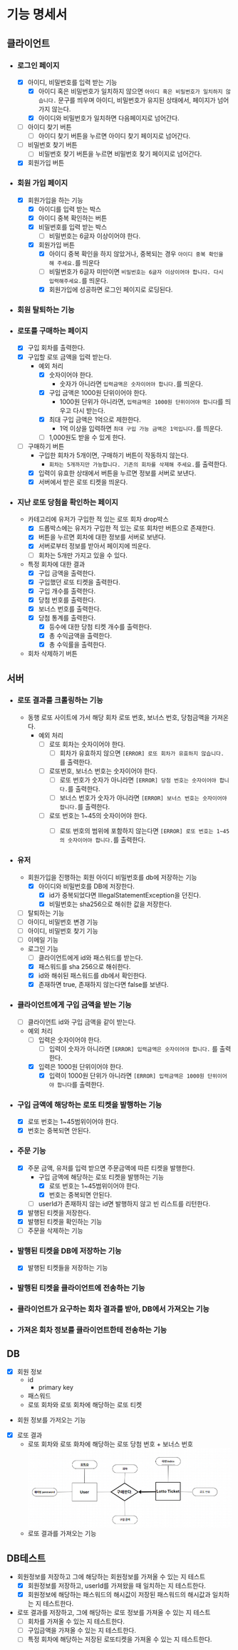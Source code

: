 # 기능 명세서

## 클라이언트

* ### 로그인 페이지
    * [x] 아이디, 비밀번호를 입력 받는 기능
        * [x] 아이디 혹은 비밀번호가 일치하지 않으면 `아이디 혹은 비밀번호가 일치하지 않습니다.` 문구를 띄우며 아이디, 비밀번호가 유지된 상태에서, 페이지가 넘어가지 않는다.
        * [x] 아이디와 비밀번호가 일치하면 다음페이지로 넘어간다.
    * [ ] 아이디 찾기 버튼
        * [ ] 아이디 찾기 버튼을 누르면 아이디 찾기 페이지로 넘어간다.
    * [ ] 비밀번호 찾기 버튼
        * [ ] 비밀번호 찾기 버튼을 누르면 비밀번호 찾기 페이지로 넘어간다. 
    * [x] 회원가입 버튼

* ### 회원 가입 페이지
    * [x] 회원가입을 하는 기능
        * [x] 아이디를 입력 받는 박스
        * [x] 아이디 중복 확인하는 버튼
        * [x] 비밀번호를 입력 받는 박스
            * [ ] 비밀번호는 6글자 이상이어야 한다.
        * [x] 회원가입 버튼
            * [x] 아이디 중복 확인을 하지 않았거나, 중복되는 경우 `아이디 중복 확인을 해 주세요.`를 띄운다
            * [ ] 비밀번호가 6글자 미만이면 `비밀번호는 6글자 이상이어야 합니다. 다시 입력해주세요.`를 띄운다.
            * [x] 회원가입에 성공하면 로그인 페이지로 로딩된다.

* ### 회원 탈퇴하는 기능

* ### 로또를 구매하는 페이지
    * [x] 구입 회차를 출력한다.
    * [x] 구입할 로또 금액을 입력 받는다.
        * 예외 처리
            * [x] 숫자이어야 한다.
                * 숫자가 아니라면 `입력금액은 숫자이어야 합니다.`를 띄운다.
            * [x] 구입 금액은 1000원 단위이어야 한다.
                * 1000원 단위가 아니라면, `입력금액은 1000원 단위이어야 합니다`를 띄우고 다시 받는다.
            * [x] 최대 구입 금액은 1억으로 제한한다.
                * 1억 이상을 입력하면 `최대 구입 가능 금액은 1억입니다.`를 띄운다.
            * [ ] 1,000원도 받을 수 있게 한다.
    * [ ] 구매하기 버튼
        * 구입한 회차가 5개이면, 구매하기 버튼이 작동하지 않는다.
            * `회차는 5개까지만 가능합니다. 기존의 회차를 삭제해 주세요.`를 출력한다.
        * [x] 입력이 유효한 상태에서 버튼을 누르면  정보를 서버로 보낸다.
        * [x] 서버에서 받은 로또 티켓을 띄운다.

* ### 지난 로또 당첨을 확인하는 페이지
    * 카테고리에 유저가 구입한 적 있는 로또 회차 drop박스
        * [x] 드롭박스에는 유저가 구입한 적 있는 로또 회차만 버튼으로 존재한다.
        * [x] 버튼을 누르면 회차에 대한 정보를 서버로 보낸다.
        * [x] 서버로부터 정보를 받아서 페이지에 띄운다.
        * [ ] 회차는 5개만 가지고 있을 수 있다.

    * 특정 회차에 대한 결과
        * [x] 구입 금액을 출력한다.
        * [x] 구입했던 로또 티켓을 출력한다.
        * [x] 구입 개수를 출력한다.
        * [x] 당첨 번호를 출력한다.
        * [x] 보너스 번호를 출력한다.
        * [x] 당첨 통계를 출력한다.
            * [x] 등수에 대한 당첨 티켓 개수를 출력한다.
            * [x] 총 수익금액을 출력한다.
            * [x] 총 수익률을 출력한다.
    * 회차 삭제하기 버튼


## 서버

* ### 로또 결과를 크롤링하는 기능
    * 동행 로또 사이트에 가서 해당 회차 로또 번호, 보너스 번호, 당첨금액을 가져온다.
        * 예외 처리
            * [ ] 로또 회차는 숫자이어야 한다.
                * [ ] 회차가 유효하지 않으면 `[ERROR] 로또 회차가 유효하지 않습니다.` 를 출력한다.
            * [ ] 로또번호, 보너스 번호는 숫자이어야 한다.
                * [ ] 로또 번호가 숫자가 아니라면 `[ERROR] 당첨 번호는 숫자이어야 합니다.`를 출력한다.
                *  [ ] 보너스 번호가 숫자가 아니라면 `[ERROR] 보너스 번호는 숫자이어야 합니다.`를 출력한다.
            * [ ] 로또 번호는  1~45의 숫자이어야 한다.
                * [ ] 로또 번호의 범위에 포함하지 않는다면 `[ERROR] 로또 번호는 1~45의 숫자이어야 합니다.`를 출력한다.


* ### 유저
    * 회원가입을 진행하는 회원 아이디 비밀번호를 db에 저장하는 기능
        * [x] 아이디와 비밀번호를 DB에 저장한다.
            * [x] id가 중복되었다면 IllegalStatementException을 던진다.
            * [x] 비밀번호는 sha256으로 해쉬한 값을 저장한다.
    * [ ] 탈퇴하는 기능
    * [ ] 아이디, 비밀번호 변경 기능
    * [ ] 아이디, 비밀번호 찾기 기능
    * [ ] 이메일 기능
    * 로그인 기능
        * [ ] 클라이언트에게 id와 패스워드를 받는다.
        * [x] 패스워드를 sha 256으로 해쉬한다.
        * [x] id와 해쉬된 패스워드를 db에서 확인한다.
        * [x] 존재하면 true, 존재하지 않는다면 false를 보낸다.

* ### 클라이언트에게 구입 금액을 받는 기능
    * [ ] 클라이언트 id와 구입 금액을 같이 받는다.
    * 예외 처리
        * [ ] 입력은 숫자이어야 한다.
            * [ ] 입력이 숫자가 아니라면 `[ERROR] 입력금액은 숫자이어야 합니다.` 를 출력한다.
        * [x] 입력은 1000원 단위이어야 한다.
            * [x] 입력이 1000원 단위가 아니라면 `[ERROR] 입력금액은 1000원 단위이어야 합니다`를 출력한다.

* ### 구입 금액에 해당하는 로또 티켓을 발행하는 기능
    * [x] 로또 번호는 1~45범위이어야 한다.
    * [x] 번호는 중복되면 안된다.
* ### 주문 기능
    * [x] 주문 금액, 유저를 입력 받으면 주문금액에 따른 티켓을 발행한다.
        * 구입 금액에 해당하는 로또 티켓을 발행하는 기능
            * [x] 로또 번호는 1~45범위이어야 한다.
            * [x] 번호는 중복되면 안된다.
        * [ ] userId가 존재하지 않는 id면 발행하지 않고 빈 리스트를 리턴한다. 
    * [x] 발행된 티켓을 저장한다.
    * [x] 발행된 티켓을 확인하는 기능
    * [ ] 주문을 삭제하는 기능

* ### 발행된 티켓을 DB에 저장하는 기능
    * [x] 발행된 티켓들을 저장하는 기능
* ### 발행된 티켓을 클라이언트에 전송하는 기능
* ### 클라이언트가 요구하는 회차 결과를 받아, DB에서 가져오는 기능
* ### 가져온 회차 정보를 클라이언트한테 전송하는 기능


## DB

* [x] 회원 정보
    * id
        * primary key
    * 패스워드
    * 로또 회차와 로또 회차에 해당하는 로또 티켓
* 회원 정보를 가저오는 기능
* [x] 로또 결과
    * 로또 회차와 로또 화차에 해당하는 로또 당첨 번호 + 보너스 번호
      ![img.png](img.png)
    * 로또 결과를 가져오는 기능

## DB테스트

* 회원정보를 저장하고 그에 해당하는 회원정보를 가져올 수 있는 지 테스트
  * [x] 회원정보를 저장하고, userId를 가져왔을 때 일치하는 지 테스트한다.
  * [x] 회원정보에 해당하는 패스워드의 해시값이 저장된 패스워드의 해시값과 일치하는 지 테스트한다.
* 로또 결과를 저장하고, 그에 해당하는 로또 정보를 가져올 수 있는 지 테스트
    * [ ] 회차를 가져올 수 있는 지 테스트한다.
    * [ ] 구입금액을 가져올 수 있는 지 테스트한다.
    * [ ] 특정 회차에 해당하는 저장된 로또티켓을 가져올 수 있는 지 테스트한다.
